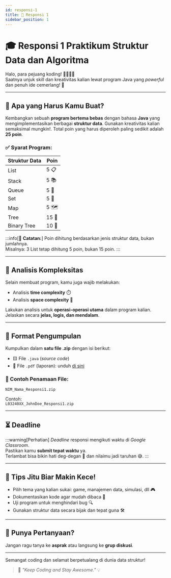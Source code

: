```yaml
---
id: responsi-1
title: 🚀 Responsi 1
sidebar_position: 1
---
```


# 🎓 Responsi 1 Praktikum Struktur Data dan Algoritma

Halo, para pejuang koding! 👩‍💻👨‍💻  
Saatnya unjuk skill dan kreativitas kalian lewat program Java yang _powerful_ dan penuh ide cemerlang! 🌟

---

## 🎯 Apa yang Harus Kamu Buat?

Kembangkan sebuah **program bertema bebas** dengan bahasa **Java** yang mengimplementasikan berbagai **struktur data**. Gunakan kreativitas kalian semaksimal mungkin!. Total poin yang harus diperoleh paling sedikit adalah **25 poin**.

### ✅ Syarat Program:

| Struktur Data | Poin  |
| ------------- | ----- |
| List          | 5 📋  |
| Stack         | 5 📚  |
| Queue         | 5 🔁  |
| Set           | 5 🧩  |
| Map           | 5 🗺️  |
| Tree          | 15 🌳 |
| Binary Tree   | 10 🌲 |

:::info[🧠 **Catatan:**]
Poin dihitung berdasarkan jenis struktur data, bukan jumlahnya.  
Misalnya: 3 List tetap dihitung 5 poin, bukan 15 poin.
:::

---

## 🧪 Analisis Kompleksitas

Selain membuat program, kamu juga wajib melakukan:

- Analisis **time complexity** ⏱️
- Analisis **space complexity** 🧠

Lakukan analisis untuk **operasi-operasi utama** dalam program kalian. Jelaskan secara **jelas, logis, dan mendalam**.

---

## 📂 Format Pengumpulan

Kumpulkan dalam **satu file .zip** dengan isi berikut:

- 🟨 File `.java` (_source code_)
- 📄 File `.pdf` (laporan): unduh <a href="/report/TEMPLATE LAPORAN RESPONSI 1 PSDA 2025.pdf" download>di sini</a>

### 💾 Contoh Penamaan File:

```zipfile
NIM_Nama_Responsi1.zip
```

Contoh:  
`L03240XX_JohnDoe_Responsi1.zip`

---

## ⏳ Deadline

:::warning[Perhatian]
_Deadline_ responsi mengikuti waktu di _Google Classroom_. <br/>
Pastikan kamu **submit tepat waktu** ya.  
Terlambat bisa bikin hati deg-degan 💓 dan nilaimu jadi taruhan 😅.
:::

---

## 🌟 Tips Jitu Biar Makin Kece!

- Pilih tema yang kalian sukai: game, manajemen data, simulasi, dll 🎮
- Dokumentasikan kode agar mudah dibaca 📝
- Uji program untuk menghindari bug 🔍
- Gunakan struktur data secara bijak dan tepat guna 🛠️

---

## 💬 Punya Pertanyaan?

Jangan ragu tanya ke **asprak** atau langsung ke **grup diskusi**.

---

Semangat coding dan selamat berpetualang di dunia data struktur!

> 🌈 _"Keep Coding and Stay Awesome."_ 💡
